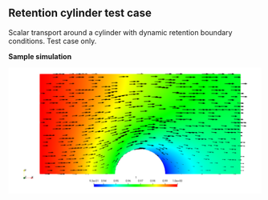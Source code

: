 Retention cylinder test case
------------------------

Scalar transport around a cylinder with dynamic retention boundary conditions.
Test case only.

__Sample simulation__


<img src="trsp.png" alt="trsp" width="850"/>
